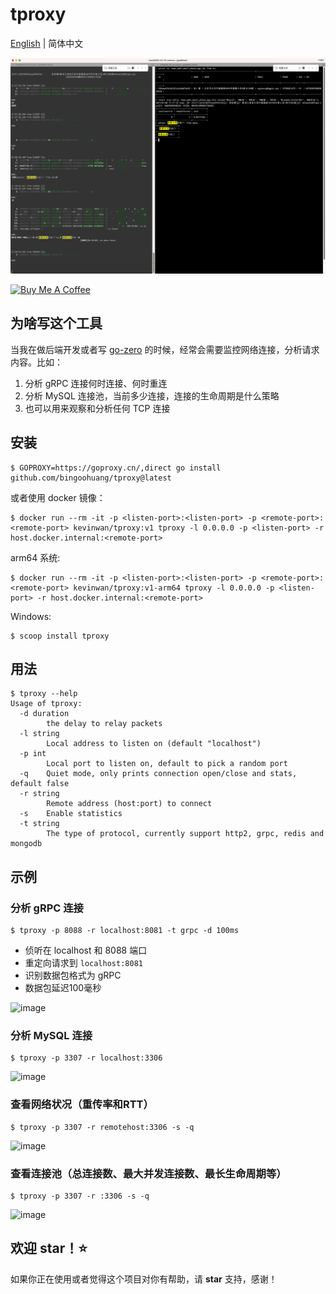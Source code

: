 # tproxy

[English](readme.md) | 简体中文

![img.png](images/2023-07-06.png)

<a href="https://www.buymeacoffee.com/bingoohuang" target="_blank"><img src="https://cdn.buymeacoffee.com/buttons/v2/default-yellow.png" alt="Buy Me A Coffee" style="height: 60px !important;width: 217px !important;" ></a>

## 为啥写这个工具

当我在做后端开发或者写 [go-zero](https://github.com/zeromicro/go-zero) 的时候，经常会需要监控网络连接，分析请求内容。比如：

1. 分析 gRPC 连接何时连接、何时重连
2. 分析 MySQL 连接池，当前多少连接，连接的生命周期是什么策略
3. 也可以用来观察和分析任何 TCP 连接

## 安装

```shell
$ GOPROXY=https://goproxy.cn/,direct go install github.com/bingoohuang/tproxy@latest
```

或者使用 docker 镜像：

```shell
$ docker run --rm -it -p <listen-port>:<listen-port> -p <remote-port>:<remote-port> kevinwan/tproxy:v1 tproxy -l 0.0.0.0 -p <listen-port> -r host.docker.internal:<remote-port>
```

arm64 系统:

```shell
$ docker run --rm -it -p <listen-port>:<listen-port> -p <remote-port>:<remote-port> kevinwan/tproxy:v1-arm64 tproxy -l 0.0.0.0 -p <listen-port> -r host.docker.internal:<remote-port>
```

Windows:

```shell
$ scoop install tproxy
```

## 用法

```shell
$ tproxy --help
Usage of tproxy:
  -d duration
    	the delay to relay packets
  -l string
    	Local address to listen on (default "localhost")
  -p int
    	Local port to listen on, default to pick a random port
  -q	Quiet mode, only prints connection open/close and stats, default false
  -r string
    	Remote address (host:port) to connect
  -s	Enable statistics
  -t string
    	The type of protocol, currently support http2, grpc, redis and mongodb
```

## 示例

### 分析 gRPC 连接

```shell
$ tproxy -p 8088 -r localhost:8081 -t grpc -d 100ms
```

- 侦听在 localhost 和 8088 端口
- 重定向请求到 `localhost:8081`
- 识别数据包格式为 gRPC
- 数据包延迟100毫秒

<img width="579" alt="image" src="https://user-images.githubusercontent.com/1918356/181794530-5b25f75f-0c1a-4477-8021-56946903830a.png">

### 分析 MySQL 连接

```shell
$ tproxy -p 3307 -r localhost:3306
```

<img width="600" alt="image" src="https://user-images.githubusercontent.com/1918356/173970130-944e4265-8ba6-4d2e-b091-1f6a5de81070.png">

### 查看网络状况（重传率和RTT）

```shell
$ tproxy -p 3307 -r remotehost:3306 -s -q
```

<img width="548" alt="image" src="https://user-images.githubusercontent.com/1918356/180252614-7cf4d1f9-9ba8-4aa4-a964-6f37cf991749.png">

### 查看连接池（总连接数、最大并发连接数、最长生命周期等）

```shell
$ tproxy -p 3307 -r :3306 -s -q
```

<img width="404" alt="image" src="https://user-images.githubusercontent.com/1918356/236633144-9136e415-5763-4051-8c59-78ac363229ac.png">

## 欢迎 star！⭐

如果你正在使用或者觉得这个项目对你有帮助，请 **star** 支持，感谢！
